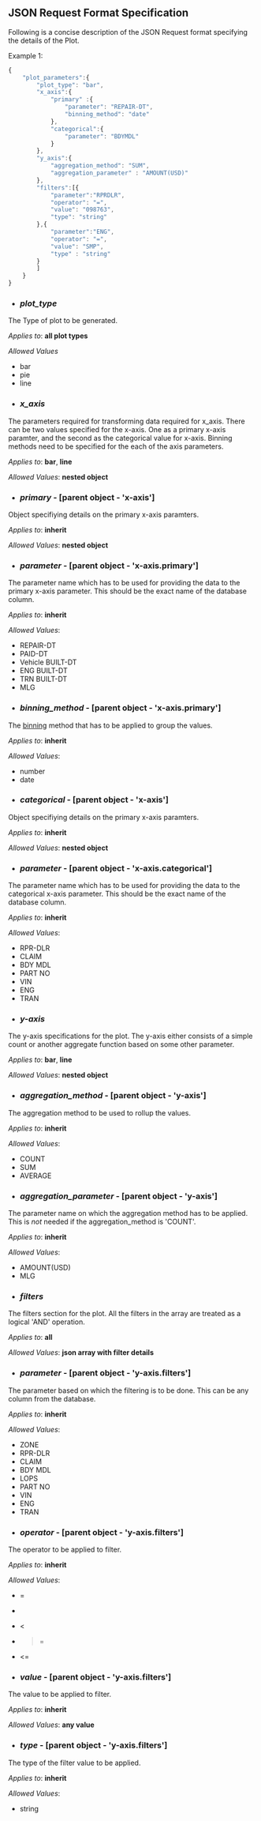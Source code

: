 ## JSON Request Format Specification

Following is a concise description of the JSON Request format specifying the details of the Plot.

Example 1:
```javascript
{
	"plot_parameters":{
		"plot_type": "bar",
		"x_axis":{
			"primary" :{
				"parameter": "REPAIR-DT",
				"binning_method": "date"
			},
			"categorical":{
				"parameter": "BDYMDL"
			}
		},
		"y_axis":{
			"aggregation_method": "SUM",
			"aggregation_parameter" : "AMOUNT(USD)"
		},
		"filters":[{
			"parameter":"RPRDLR",
			"operator": "=",
			"value": "098763",
			"type": "string"
		},{
			"parameter":"ENG",
			"operator": "=",
			"value": "SMP",
			"type" : "string"
		}
		]
	}
}
```

* ### *plot_type*
The Type of plot to be generated.

  *Applies to*: **all plot types**
  
  *Allowed Values*
  - bar
  - pie
  - line

* ### *x_axis*
The parameters required for transforming data required for x_axis. There can be two values specified for the x-axis. One as a primary x-axis paramter, and the second as the categorical value for x-axis. Binning methods need to be specified  for the each of the axis parameters.

  *Applies to*: **bar**, **line**
  
  *Allowed Values*: **nested object**

* ### *primary* - [parent object - 'x-axis']
Object specifiying details on the primary x-axis paramters.

  *Applies to*: **inherit**
  
  *Allowed Values*: **nested object**
  
* ### *parameter* - [parent object - 'x-axis.primary']
The parameter name which has to be used for providing the data to the primary x-axis parameter. This should be the exact name of the database column.

  *Applies to*: **inherit**
  
  *Allowed Values*: 
  - REPAIR-DT
  - PAID-DT
  - Vehicle BUILT-DT
  - ENG BUILT-DT
  - TRN BUILT-DT
  - MLG
  
* ### *binning_method* - [parent object - 'x-axis.primary']
The [binning](https://en.wikipedia.org/wiki/Data_binning) method that has to be applied to group the values.

  *Applies to*: **inherit**
  
  *Allowed Values*:
  - number
  - date
  
  * ### *categorical* - [parent object - 'x-axis']
Object specifiying details on the primary x-axis paramters.

  *Applies to*: **inherit**
  
  *Allowed Values*: **nested object**
  
  
* ### *parameter* - [parent object - 'x-axis.categorical']
The parameter name which has to be used for providing the data to the categorical x-axis parameter. This should be the exact name of the database column.

  *Applies to*: **inherit**
  
  *Allowed Values*: 
  - RPR-DLR
  - CLAIM
  - BDY MDL
  - PART NO
  - VIN
  - ENG
  - TRAN
  
* ### *y-axis* 
The y-axis specifications for the plot. The y-axis either consists of a simple count or another aggregate function based on some other parameter.

  *Applies to*: **bar**, **line**
  
  *Allowed Values*: **nested object**
  
* ### *aggregation_method* - [parent object - 'y-axis']
The aggregation method to be used to rollup the values.

  *Applies to*: **inherit**
  
  *Allowed Values*:
  - COUNT
  - SUM
  - AVERAGE
  
 * ### *aggregation_parameter* - [parent object - 'y-axis']
 The parameter name on which the aggregation method has to be applied. This is *not* needed if the aggregation_method is 'COUNT'.
 
   *Applies to*: **inherit**
 
   *Allowed Values*:
   - AMOUNT(USD)
   - MLG
   
 * ### *filters*
 The filters section for the plot. All the filters in the array are treated as a logical 'AND' operation.
 
   *Applies to*: **all**
   
   *Allowed Values*: **json array with filter details**

* ### *parameter* - [parent object - 'y-axis.filters']
The parameter based on which the filtering is to be done. This can be any column from the database.

  *Applies to*: **inherit**
  
  *Allowed Values*:
  - ZONE
  - RPR-DLR
  - CLAIM
  - BDY MDL
  - LOPS
  - PART NO
  - VIN
  - ENG
  - TRAN
  
* ### *operator* - [parent object - 'y-axis.filters']
The operator to be applied to filter.
 
  *Applies to*: **inherit**
  
  *Allowed Values*:
  - =
  - >
  - <
  - >=
  - <=

* ### *value* - [parent object - 'y-axis.filters']
The value to be applied to filter.

  *Applies to*: **inherit**
  
  *Allowed Values*: **any value**
  

* ### *type* - [parent object - 'y-axis.filters']
The type of the filter value to be applied.

  *Applies to*: **inherit**
  
  *Allowed Values*: 
  - string
